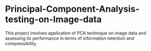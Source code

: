 # Principal-Component-Analysis-testing-on-Image-data
This project involves application of PCA technique on image data and assessing its performance in terms of information retention and compressibility.


